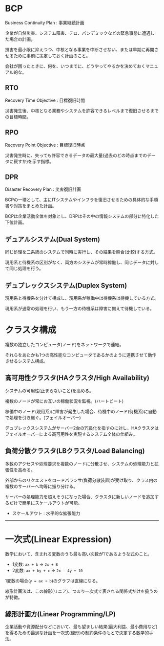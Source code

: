 # BCP

Business Continuity Plan : 事業継続計画

企業が自然災害、システム障害、テロ、パンデミックなどの緊急事態に遭遇した場合の計画。

損害を最小限に抑えつつ、中核となる事業を中断させない、または早期に再開させるために事前に策定しておく計画のこと。

会社が困ったときに、何を、いつまでに、どうやってやるかを決めておくマニュアル的な。

## RTO

Recovery Time Objective : 目標復旧時間

災害発生後、中核となる業務やシステムを許容できるレベルまで復旧させるまでの目標時間。

## RPO

Recovery Point Objective : 目標復旧時点

災害発生時に、失っても許容できるデータの最大量(過去のどの時点までのデータに戻すか)を示す指標。

## DPR

Disaster Recovery Plan : 災害復旧計画

BCPの一環として、主にITシステムやインフラを復旧させるための具体的な手順書や対策をまとめた計画。

BCPは企業活動全体を対象とし、DRPはその中の情報システムの部分に特化した下位計画。

## デュアルシステム(Dual System)

同じ処理を二系統のシステムで同時に実行し、その結果を照合(比較)する方式。

現用系と待機系の区別がなく、両方のシステムが常時稼働し、同じデータに対して同じ処理を行う。

## デュプレックスシステム(Duplex System)

現用系と待機系を分けて構成し、現用系が稼働中は待機系は待機している方式。

現用系が通常の処理を行い、もう一方の待機系は障害に備えて待機している。

# クラスタ構成

複数の独立したコンピュータ(ノード)をネットワークで連結。

それらをあたかも1つの高性能なコンピュータであるかのように連携させて動作させるシステム構成。

## 高可用性クラスタ(HAクラスタ/High Availability)

システムの可用性(止まらないこと)を高める。

複数のノードが常にお互いの稼働状況を監視。(ハートビート)

稼働中のノード(現用系)に障害が発生した場合、待機中のノード(待機系)に自動で処理を引き継ぐ。(フェイルオーバー)

デュプレックスシステムがサーバー2台の冗長化を指すのに対し、HAクラスタはフェイルオーバーによる高可用性を実現するシステム全体の仕組み。

## 負荷分散クラスタ(LBクラスタ/Load Balancing)

多数のアクセスや処理要求を複数のノードに分散させ、システムの処理能力と拡張性を高める。

外部からのリクエストをロードバランサ(負荷分散装置)が受け取り、クラス内の複数のサーバーへ均等に振り分ける。

サーバーの処理能力を超えそうになった場合、クラスタに新しいノードを追加するだけで簡単にスケールアウトが可能。

- スケールアウト : 水平的な拡張能力

---

# 一次式(Linear Expression)

数学において、含まれる変数のうち最も高い次数が1であるような式のこと。

- 1変数: `ax + b` => `2x + 8`
- 2変数: `ax + by + c` => `2x - 4y + 10`

1変数の場合(`y = ax + b`)のグラフは直線になる。

線形計画法は、この線形(リニア)、つまり一次式で表される関係式だけを扱うのが特徴。

## 線形計画方(Linear Programming/LP)

企業活動や資源配分などにおいて、最も望ましい結果(最大利益、最小費用など)を得るための最適な計画を一次式(線形)の制約条件のもとで決定する数学的手法。

